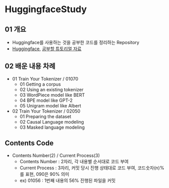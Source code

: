 # HuggingfaceStudy
## 01 개요
- Huggingface를 사용하는 것을 공부한 코드를 정리하는 Repository
- [Huggingface](https://huggingface.co/), [공부할 튜토리얼 자료](https://github.com/huggingface/transformers/tree/main/notebooks)

## 02 배운 내용 차례
- 01 Train Your Tokenizer / 01070
    - 01 Getting a corpus
    - 02 Using an existing tokenizer
    - 03 WordPiece model like BERT
    - 04 BPE model like GPT-2
    - 05 Unigram model like Albert
- 02 Train Your Tokenizer / 02050
    - 01 Preparing the dataset
    - 02 Causal Language modeling
    - 03 Masked language modeling

## Contents Code
- Contents Number(2) / Current Process(3)
    - Contents Number : 2자리, 각 내용별 순서대로 코드 부여
    - Current Process : 3자리, 커밋 당시 진행 상태대로 코드 부여, 코드숫자(n)%를 표현, 090은 90% 의미
    - ex) 01056 : 1번째 내용의 56% 진행된 파일을 커밋